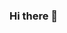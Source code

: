 ### Hi there 👋

<!--
**lun0r/lun0r** is a ✨ _special_ ✨ repository because its `README.md` (this file) appears on your GitHub profile.

- 🌱 I love you!
